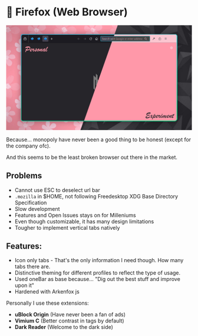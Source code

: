 # 🦊 Firefox (Web Browser)

![Firefox Web Browser](./assets/firefox.jpg)

Because... monopoly have never been a good thing to be honest (except for the company ofc).

And this seems to be the least broken browser out there in the market.

## Problems

- Cannot use ESC to deselect url bar
- `.mozilla` in $HOME, not following Freedesktop XDG Base Directory Specification
- Slow development
- Features and Open Issues stays on for Milleniums
- Even though customizable, it has many design limitations
- Tougher to implement vertical tabs natively

## Features:
- Icon only tabs - That's the only information I need though. How many tabs there are.
- Distinctive theming for different profiles to reflect the type of usage.
- Used oneBar as base because... "Dig out the best stuff and improve upon it"
- Hardened with Arkenfox js

Personally I use these extensions:

- **uBlock Origin** (Have never been a fan of ads)
- **Vimium C** (Better contrast in tags by default)
- **Dark Reader** (Welcome to the dark side)

